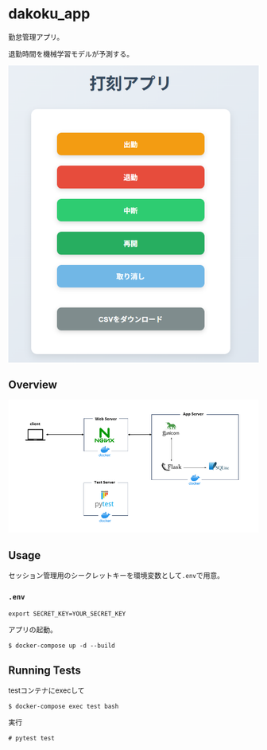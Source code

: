 # dakoku_app

勤怠管理アプリ。

退勤時間を機械学習モデルが予測する。

![dakoku_app_screen_shot.png](img/dakoku_app_screen_shot.png)

## Overview

![overview.png](img/overview.png)

## Usage

セッション管理用のシークレットキーを環境変数として`.env`で用意。

### `.env` 

```
export SECRET_KEY=YOUR_SECRET_KEY
```

アプリの起動。

```
$ docker-compose up -d --build
```

## Running Tests

testコンテナにexecして

```
$ docker-compose exec test bash
```
実行
```
# pytest test
```